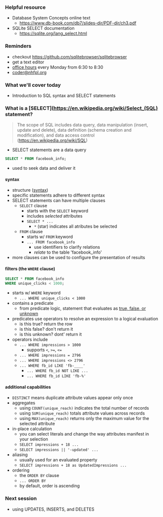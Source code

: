 ### Helpful resource
- Database System Concepts online text
  - https://www.db-book.com/db7/slides-dir/PDF-dir/ch3.pdf
- SQLite SELECT documentation
  - https://sqlite.org/lang_select.html

### Reminders
- checkout https://github.com/sqlitebrowser/sqlitebrowser
- get a text editor
- [office hours](https://calendly.com/coder-nhfpl) every Monday from 6:30 to 8:30
- coder@nhfpl.org

### What we'll cover today
- Introduction to SQL syntax and SELECT statements

### What is a [SELECT](https://en.wikipedia.org/wiki/Select_(SQL) statement?
> The scope of SQL includes data query, data manipulation (insert, update and delete), data definition (schema creation and modification), and data access control (https://en.wikipedia.org/wiki/SQL)

- SELECT statements are a data query
```SQL
SELECT * FROM facebook_info;
```
- used to seek data and deliver it

#### syntax
- structure ([syntax](https://en.wikipedia.org/wiki/SQL_syntax))
- specific statements adhere to different syntax
- SELECT statements can have multiple clauses
  - `SELECT` clause
    - starts with the `SELECT` keyword
    - includes _selected_ attributes
    - `SELECT * ...`
      - `*` (star) indicates all atributes be selected
  - `FROM` clause
    - starts w/ `FROM` keyword
    - `... FROM facebook_info`
      - use identifiers to clarify relations
      - _relate_ to the table 'facebook_info'
- more clauses can be used to configure the presentation of results

#### filters (the `WHERE` clause)
```SQL
SELECT * FROM facebook_info
WHERE unique_clicks < 1000;
```
- starts w/ `WHERE` keyword
  - `... WHERE unique_clicks < 1000`
- contains a predicate
  - from predicate logic, statement that evaluates as [true, false, or unknown](https://en.wikipedia.org/wiki/SQL_syntax#Null_or_three-valued_logic_(3VL))
- predicates use operators to resolve an expression to a logical evaluation
  - is this true? return the row
  - is this false? don't return it
  - is this unknown? dont' return it
- operators include
  - `... WHERE impressions > 1000`
    - supports `<`, `>=`, `<=`
  - `... WHERE impressions = 2796`
  - `... WHERE impressions <> 2796`
  - `... WHERE fb_id LIKE 'fb-____'`
    - `... WHERE fb_id NOT LIKE ...`
    - `... WHERE fb_id LIKE 'fb-%'`

#### additional capabilities
- `DISTINCT` means duplicate attribute values appear only once
- aggregates
  - using `COUNT(unique_reach)` indicates the total number of records
  - using `SUM(unique_reach)` totals attribute values across records
  - using `MAX(unique_reach)` returns only the maximum value for the selected attribute
- in-place calculation
  - you can select literals and change the way attributes manifest in your selection
  - `SELECT impressions + 18 ...`
  - `SELECT impressions || '-updated' ...`
- aliasing
  - usually used for an evaluated property
  - `SELECT impressions + 18 as UpdatedImpressions ...`
- ordering
  - the `ORDER BY` clause
  - `... ORDER BY`
  - by default, order is ascending

### Next session
- using UPDATES, INSERTS, and DELETES
